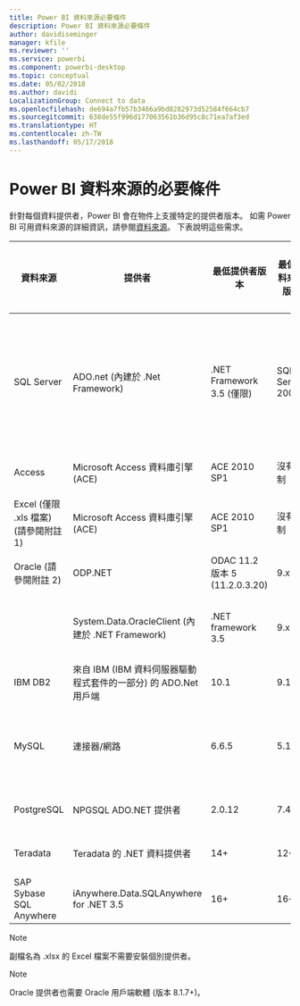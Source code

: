 ```yaml
---
title: Power BI 資料來源必要條件
description: Power BI 資料來源必要條件
author: davidiseminger
manager: kfile
ms.reviewer: ''
ms.service: powerbi
ms.component: powerbi-desktop
ms.topic: conceptual
ms.date: 05/02/2018
ms.author: davidi
LocalizationGroup: Connect to data
ms.openlocfilehash: de694a7fb57b3466a9bd8282973d52584f664cb7
ms.sourcegitcommit: 638de55f996d177063561b36d95c8c71ea7af3ed
ms.translationtype: HT
ms.contentlocale: zh-TW
ms.lasthandoff: 05/17/2018
---
```

# <a name="power-bi-data-source-prerequisites"></a>Power BI 資料來源的必要條件
針對每個資料提供者，Power BI 會在物件上支援特定的提供者版本。 如需 Power BI 可用資料來源的詳細資訊，請參閱[資料來源](desktop-data-sources.md)。 下表說明這些需求。

| 資料來源 | 提供者 | 最低提供者版本 | 最低資料來源版本 | 支援的資料來源物件 | 下載連結 |
| --- | --- | --- | --- | --- | --- |
| SQL Server |ADO.net (內建於 .Net Framework) |.NET Framework 3.5 (僅限) |SQL Server 2005+ |資料表/檢視、純量函數、資料表函數 |包含在 .NET Framework 3.5 或更新版本中 |
| Access |Microsoft Access 資料庫引擎 (ACE) |ACE 2010 SP1 |沒有限制 |資料表/檢視 |[下載連結](http://go.microsoft.com/fwlink/?linkid=285987&clcid=0x409) |
| Excel (僅限 .xls 檔案) (請參閱附註 1) |Microsoft Access 資料庫引擎 (ACE) |ACE 2010 SP1 |沒有限制 |資料表、工作表 |[下載連結](http://go.microsoft.com/fwlink/?linkid=285987&clcid=0x409) |
| Oracle (請參閱附註 2) |ODP.NET |ODAC 11.2 版本 5 (11.2.0.3.20) |9.x + |資料表/檢視 |[下載連結](http://go.microsoft.com/fwlink/?linkid=272376&clcid=0x409) |
| | System.Data.OracleClient (內建於 .NET Framework) |.NET framework 3.5 |9.x + |資料表/檢視 |包含在 .NET Framework 3.5 或更新版本中 |
| IBM DB2 |來自 IBM (IBM 資料伺服器驅動程式套件的一部分) 的 ADO.Net 用戶端 |10.1 |9.1+ |資料表/檢視 |[下載連結](http://go.microsoft.com/fwlink/?linkid=274911&clcid=0x409) |
| MySQL |連接器/網路 |6.6.5 |5.1 |資料表/檢視、純量函數 |[下載連結](http://go.microsoft.com/fwlink/?linkid=278885&clcid=0x409) |
| PostgreSQL |NPGSQL ADO.NET 提供者 |2.0.12 |7.4 |資料表/檢視 |[下載連結](http://go.microsoft.com/fwlink/?linkid=282716&clcid=0x409) |
| Teradata |Teradata 的 .NET 資料提供者 |14+ |12+ |資料表/檢視 |[下載連結](http://go.microsoft.com/fwlink/?linkid=278886&clcid=0x409) |
| SAP Sybase SQL Anywhere |iAnywhere.Data.SQLAnywhere for .NET 3.5 |16+ |16+ |資料表/檢視 |[下載連結](http://go.microsoft.com/fwlink/?linkid=324846) |

>[!NOTE]
>副檔名為 .xlsx 的 Excel 檔案不需要安裝個別提供者。

>[!NOTE]
>Oracle 提供者也需要 Oracle 用戶端軟體 (版本 8.1.7+)。
> 
> 

